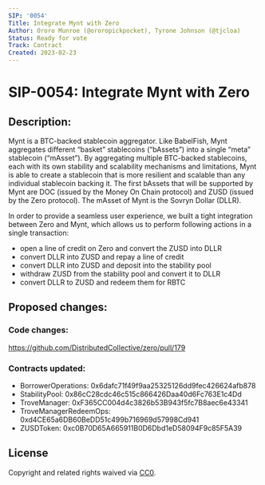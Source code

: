 ```yaml
---
SIP: '0054'
Title: Integrate Mynt with Zero
Author: Ororo Munroe (@ororopickpocket), Tyrone Johnson (@tjcloa)
Status: Ready for vote
Track: Contract
Created: 2023-02-23
---
```


# SIP-0054: Integrate Mynt with Zero 

## Description: 
Mynt is a BTC-backed stablecoin aggregator. Like BabelFish, Mynt aggregates different “basket” stablecoins (“bAssets”) into a single “meta” stablecoin (“mAsset”). By aggregating multiple BTC-backed stablecoins, each with its own stability and scalability mechanisms and limitations, Mynt is able to create a stablecoin that is more resilient and scalable than any individual stablecoin backing it. The first bAssets that will be supported by Mynt are DOC (issued by the Money On Chain protocol) and ZUSD (issued by the Zero protocol). The mAsset of Mynt is the Sovryn Dollar (DLLR).

In order to provide a seamless user experience, we built a tight integration between Zero and Mynt, which allows us to perform following actions in a single transaction:
* open a line of credit on Zero and convert the ZUSD into DLLR 
* convert DLLR into ZUSD and repay a line of credit
* convert DLLR into ZUSD and deposit into the stability pool 
* withdraw ZUSD from the stability pool and convert it to DLLR
* convert DLLR to ZUSD and redeem them for RBTC

## Proposed changes:
### Code changes: 
https://github.com/DistributedCollective/zero/pull/179

### Contracts updated:
* BorrowerOperations: 0x6dafc71f49f9aa25325126dd9fec426624afb878
* StabilityPool: 0x86cC28cdc46c515c866426Daa40d6Fc763E1c4Dd
* TroveManager: 0xF365CC004d4c3826b53B943f5fc7B8aec6e43341
* TroveManagerRedeemOps: 0xd4CE65a6DB60BeDD51c499b716969d57998Cd941
* ZUSDToken: 0xc0B70D65A665911B0D6Dbd1eD58094F9c85F5A39

## License
Copyright and related rights waived via [CC0](https://creativecommons.org/publicdomain/zero/1.0/).
